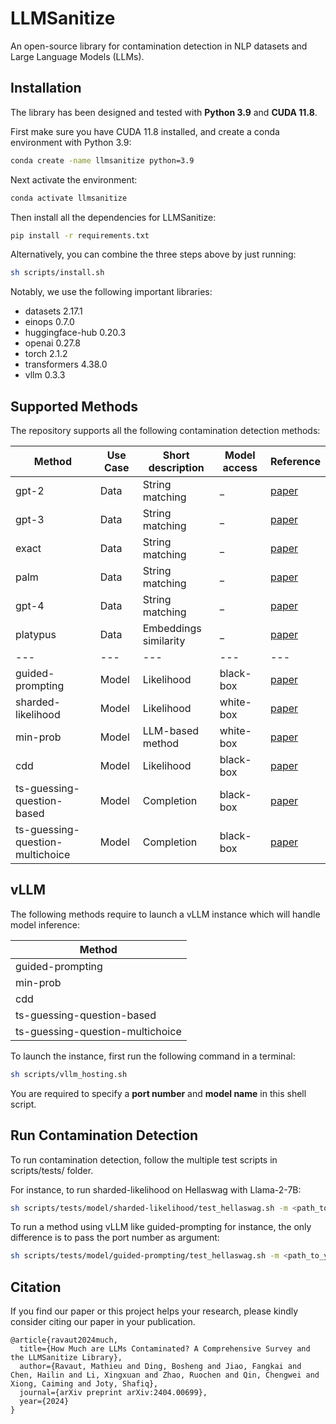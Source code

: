 # LLMSanitize
An open-source library for contamination detection in NLP datasets and Large Language Models (LLMs).  

## Installation
The library has been designed and tested with **Python 3.9** and **CUDA 11.8**.  

First make sure you have CUDA 11.8 installed, and create a conda environment with Python 3.9: 
```bash
conda create -name llmsanitize python=3.9
```

Next activate the environment:
```bash
conda activate llmsanitize
```

Then install all the dependencies for LLMSanitize:
```bash
pip install -r requirements.txt
```

Alternatively, you can combine the three steps above by just running:  
```bash
sh scripts/install.sh
```

Notably, we use the following important libraries:
- datasets 2.17.1
- einops 0.7.0
- huggingface-hub 0.20.3
- openai 0.27.8
- torch 2.1.2
- transformers 4.38.0
- vllm 0.3.3

## Supported Methods
The repository supports all the following contamination detection methods:

| **Method** | **Use Case** | **Short description** | **Model access** | **Reference** |  
|---|---|---|---|---|
| gpt-2 | Data | String matching | _ | [paper](https://d4mucfpksywv.cloudfront.net/better-language-models/language_models_are_unsupervised_multitask_learners.pdf) |
| gpt-3 | Data | String matching | _ | [paper](https://arxiv.org/abs/2005.14165) |
| exact | Data | String matching | _ | [paper](https://arxiv.org/abs/2104.08758) |
| palm | Data | String matching | _ | [paper](https://arxiv.org/abs/2204.02311) |
| gpt-4 | Data | String matching | _ | [paper](https://arxiv.org/abs/2303.08774) |
| platypus | Data | Embeddings similarity | _ | [paper](https://arxiv.org/abs/2308.07317) |
|---|---|---|---|---|
| guided-prompting | Model | Likelihood | black-box | [paper](https://arxiv.org/abs/2308.08493) |
| sharded-likelihood | Model | Likelihood | white-box | [paper](https://arxiv.org/abs/2310.17623) |
| min-prob | Model | LLM-based method | white-box | [paper](https://arxiv.org/abs/2310.16789) |
| cdd | Model | Likelihood | black-box | [paper](https://arxiv.org/abs/2402.15938) |
| ts-guessing-question-based | Model | Completion | black-box | [paper](https://arxiv.org/abs/2311.09783) |
| ts-guessing-question-multichoice | Model | Completion | black-box | [paper](https://arxiv.org/abs/2311.09783) |

## vLLM
The following methods require to launch a vLLM instance which will handle model inference:

| **Method** | 
|---|
| guided-prompting |
| min-prob |
| cdd |
| ts-guessing-question-based |
| ts-guessing-question-multichoice |

To launch the instance, first run the following command in a terminal: 
```bash
sh scripts/vllm_hosting.sh
```
You are required to specify a **port number** and **model name** in this shell script. 

## Run Contamination Detection
To run contamination detection, follow the multiple test scripts in scripts/tests/ folder.  

For instance, to run sharded-likelihood on Hellaswag with Llama-2-7B:
```bash
sh scripts/tests/model/sharded-likelihood/test_hellaswag.sh -m <path_to_your_llama-2-7b_folder> 
```

To run a method using vLLM like guided-prompting for instance, the only difference is to pass the port number as argument:
```bash
sh scripts/tests/model/guided-prompting/test_hellaswag.sh -m <path_to_your_llama-2-7b_folder> -p <port_number_from_your_vllm_instance>
```


## Citation

If you find our paper or this project helps your research, please kindly consider citing our paper in your publication.


```
@article{ravaut2024much,
  title={How Much are LLMs Contaminated? A Comprehensive Survey and the LLMSanitize Library},
  author={Ravaut, Mathieu and Ding, Bosheng and Jiao, Fangkai and Chen, Hailin and Li, Xingxuan and Zhao, Ruochen and Qin, Chengwei and Xiong, Caiming and Joty, Shafiq},
  journal={arXiv preprint arXiv:2404.00699},
  year={2024}
}
```
